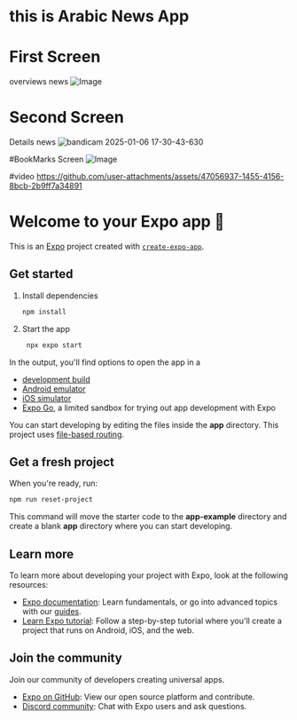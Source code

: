 # this is Arabic News App

# First Screen
  overviews news
  ![Image](https://github.com/user-attachments/assets/b866a26e-5997-4fa0-96e7-7da6fa4d4ecc)


# Second Screen 
 Details news
![bandicam 2025-01-06 17-30-43-630](https://github.com/user-attachments/assets/627c6102-bcc2-4595-939f-bb109f8ef0c0)

#BookMarks Screen
![Image](https://github.com/user-attachments/assets/31cc218f-4f2a-433f-9a9c-d427271f807b)

#video
https://github.com/user-attachments/assets/47056937-1455-4156-8bcb-2b9ff7a34891





# Welcome to your Expo app 👋

This is an [Expo](https://expo.dev) project created with [`create-expo-app`](https://www.npmjs.com/package/create-expo-app).

## Get started

1. Install dependencies

   ```bash
   npm install
   ```

2. Start the app

   ```bash
    npx expo start
   ```

In the output, you'll find options to open the app in a

- [development build](https://docs.expo.dev/develop/development-builds/introduction/)
- [Android emulator](https://docs.expo.dev/workflow/android-studio-emulator/)
- [iOS simulator](https://docs.expo.dev/workflow/ios-simulator/)
- [Expo Go](https://expo.dev/go), a limited sandbox for trying out app development with Expo

You can start developing by editing the files inside the **app** directory. This project uses [file-based routing](https://docs.expo.dev/router/introduction).

## Get a fresh project

When you're ready, run:

```bash
npm run reset-project
```

This command will move the starter code to the **app-example** directory and create a blank **app** directory where you can start developing.

## Learn more

To learn more about developing your project with Expo, look at the following resources:

- [Expo documentation](https://docs.expo.dev/): Learn fundamentals, or go into advanced topics with our [guides](https://docs.expo.dev/guides).
- [Learn Expo tutorial](https://docs.expo.dev/tutorial/introduction/): Follow a step-by-step tutorial where you'll create a project that runs on Android, iOS, and the web.

## Join the community

Join our community of developers creating universal apps.

- [Expo on GitHub](https://github.com/expo/expo): View our open source platform and contribute.
- [Discord community](https://chat.expo.dev): Chat with Expo users and ask questions.
